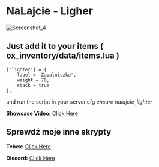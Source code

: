 # NaLajcie - Ligher
![Screenshot_4](https://github.com/NaaLajcie/nalajcie_lighter/assets/134964273/cfffc9ea-2ba9-477c-9426-4661842226ab)


## Just add it to your items  ( ox_inventory/data/items.lua )
	['lighter'] = {
		label = 'Zapalniczka',
		weight = 70,
		stack = true
	},

and run the script in your server.cfg
*ensure nalajcie_lighter*

**Showcase Video:** [Click Here ](https://www.youtube.com/watch?v=vTR4nqzBiyI)

## Sprawdź moje inne skrypty
**Tebex:** [Click Here](https://nalajcie-shop.tebex.io/package/5996109)

**Discord:** [Click Here](https://discord.gg/8ENA4VtKxe)


